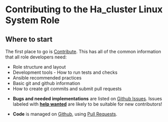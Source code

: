 Contributing to the Ha_cluster Linux System Role
=============================================

Where to start
--------------

The first place to go is [Contribute](https://linux-system-roles.github.io/contribute.html).
This has all of the common information that all role developers need:
* Role structure and layout
* Development tools - How to run tests and checks
* Ansible recommended practices
* Basic git and github information
* How to create git commits and submit pull requests

- **Bugs and needed implementations** are listed on [Github
  Issues](https://github.com/linux-system-roles/ha_cluster/issues). Issues labeled with
[**help
wanted**](https://github.com/linux-system-roles/ha_cluster/issues?q=is%3Aissue+is%3Aopen+label%3A%22help+wanted%22)
are likely to be suitable for new contributors!

- **Code** is managed on
  [Github](https://github.com/linux-system-roles/ha_cluster), using [Pull
Requests](https://help.github.com/en/github/collaborating-with-issues-and-pull-requests/about-pull-requests).

